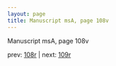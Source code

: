 ```yaml
---
layout: page
title: Manuscript msA, page 108v
---
```


Manuscript msA, page 108v

prev:  [108r](../108r) | next:  [109r](../109r)